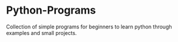 # Python-Programs
Collection of simple programs for beginners to learn python through examples and small projects.
